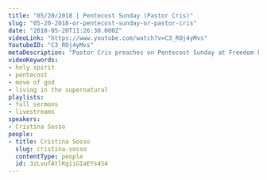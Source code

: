 ```yaml
---
title: "05/20/2018 | Pentecost Sunday (Pastor Cris)"
slug: "05-20-2018-or-pentecost-sunday-or-pastor-cris"
date: "2018-05-20T11:26:30.000Z"
videoLink: "https://www.youtube.com/watch?v=C3_ROj4yMvs"
YoutubeID: "C3_ROj4yMvs"
metaDescription: "Pastor Cris preaches on Pentecost Sunday at Freedom Fellowship Church"
videoKeywords:
- holy spirit
- pentecost
- move of god
- living in the supernatural
playlists:
- full sermons
- livestreams
speakers:
- Cristina Sosso
people:
- title: Cristina Sosso
  slug: cristina-sosso
  contentType: people
  id: 3zLvufAtlKgiiGIaEYs4S4
---
```

